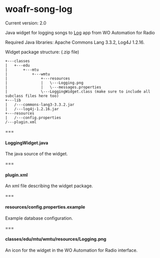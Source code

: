 woafr-song-log
==============

Current version: 2.0

Java widget for logging songs to [Log](https://github.com/WMTU/Log) app from WO Automation for Radio

Required Java libraries: Apache Commons Lang 3.3.2, Log4J 1.2.16.

Widget package structure: (.zip file)

```
+---classes
|   +---edu
|       +---mtu
|           +---wmtu
|               +---resources
|               |   \---Logging.png
|               |   \---messages.properties
|               \---LoggingWidget.class (make sure to include all subclass files here too)
+---lib
|   /---commons-lang3-3.3.2.jar
|   /---log4j-1.2.16.jar
+---resources
|   /---config.properties
/---plugin.xml
```

===
#### LoggingWidget.java

The java source of the widget.

===
#### plugin.xml

An xml file describing the widget package.

===
#### resources/config.properties.example

Example database configuration.

===
#### classes/edu/mtu/wmtu/resources/Logging.png

An icon for the widget in the WO Automation for Radio interface.
